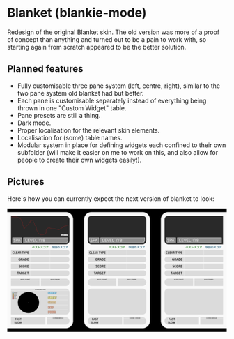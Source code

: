 # Blanket (blankie-mode)

Redesign of the original Blanket skin. The old version was more of a proof of
concept than anything and turned out to be a pain to work with, so starting
again from scratch appeared to be the better solution.

## Planned features

* Fully customisable three pane system (left, centre, right), similar to the
    two pane system old blanket had but better.
* Each pane is customisable separately instead of everything being thrown in
    one "Custom Widget" table.
* Pane presets are still a thing.
* Dark mode.
* Proper localisation for the relevant skin elements.
* Localisation for (some) table names.
* Modular system in place for defining widgets each confined to their own
    subfolder (will make it easier on me to work on this, and also allow for
    people to create their own widgets easily!).

## Pictures

Here's how you can currently expect the next version of blanket to look:

![Prototype for the next version](assets/blanket-redesign.png?raw=true)
